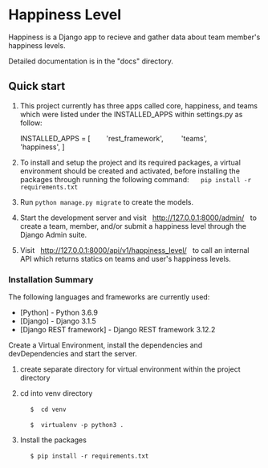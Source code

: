 #  Happiness Level

Happiness is a Django app to recieve and gather data about team member's happiness levels. 

Detailed documentation is in the "docs" directory.

Quick start
-----------
1. This project currently has three apps called core, happiness, and teams which were listed under the INSTALLED_APPS within settings.py as follow: 

    INSTALLED_APPS = [
      &nbsp;&nbsp;&nbsp;&nbsp;&nbsp;&nbsp;  'rest_framework',
      &nbsp;&nbsp; &nbsp;&nbsp;&nbsp;&nbsp;   'teams',
      &nbsp;&nbsp;&nbsp;&nbsp;&nbsp;&nbsp;  'happiness',
    ]

2. To install and setup the project and its required packages, a virtual environment should be created and activated, before installing the packages through running the following command:
  &nbsp;&nbsp;&nbsp;&nbsp;   ``pip install -r requirements.txt`` 

3. Run ``python manage.py migrate`` to create the models.

4. Start the development server and visit &nbsp; http://127.0.0.1:8000/admin/ &nbsp; to create a team, member, and/or submit a happiness level through the Django Admin suite. 

5. Visit &nbsp; http://127.0.0.1:8000/api/v1/happiness_level/ &nbsp; to call an internal API which returns statics on teams and user's happiness levels.


### Installation Summary
The following languages and frameworks are currently used:

* [Python] - Python 3.6.9
* [Django] - Django 3.1.5
* [Django REST framework] - Django REST framework 3.12.2

Create a Virtual Environment, install the dependencies and devDependencies and start the server.
 1. create separate directory for virtual environment within the project directory
 2. cd into venv directory
	 
     &nbsp;&nbsp;&nbsp;&nbsp;    ``$  cd venv``
	
     &nbsp;&nbsp;&nbsp;&nbsp;    ``$  virtualenv -p python3 .`` 
 3. Install the packages
 
	 &nbsp;&nbsp;&nbsp;&nbsp;    ``$ pip install -r requirements.txt`` 

 

